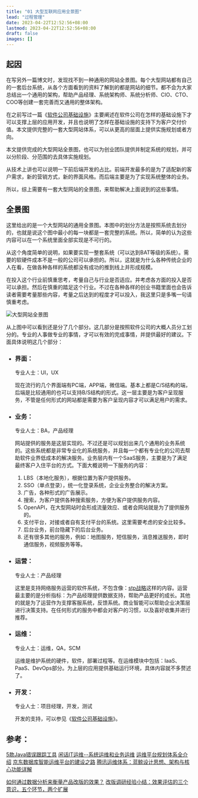 ```yaml
---
title: "01 大型互联网应用全景图"
lead: "过程管理"
date: 2023-04-22T12:52:56+08:00
lastmod: 2023-04-22T12:52:56+08:00
draft: false
images: []
---
```

## 起因

在写另外一篇博文时，发现找不到一种通用的网站全景图。每个大型网站都有自己的一套后台系统，从各个方面看到的资料了解到的都是网站的细节。都不会为大家总结出一个通用的架构，帮助产品经理、系统架构师、系统分析师、CIO、CTO、COO等创建一套完善而又通用的整体架构。

在之前写过一篇《[软件公司基础设施]()》主要阐述在软件公司在怎样的基础设施下才可以支撑上层的应用开发，并且也说明了怎样在基础设施的支持下为客户交付价值。本文提供完整的一套大型网站体系，可以从更高的层面上提供实施规划或者方向。

本文提供完成的大型网站全景图，也可以为创业团队提供并制定系统的规划，并可以分阶段、分范围的去具体实施规划。

从技术上讲也可以说明一下前后端开发的占比。前端开发最多的是为了适配新的客户需求，新的营销方式，新的界面风格。而后端主要是为了实现系统整体的业务。

所以，综上需要有一套大型网站的全景图，来帮助解决上面说到的这些事情。

## 全景图
这里给出的是一个大型网站的通用全景图。本图中的划分方法是按照系统去划分的，也就是说这个图中最小的每一块都是一套完整的系统。所以，简单的认为这些内容可以在一个系统里面全部实现是不可行的。

从这个角度简单的说明，如果要实现一整套系统（可以达到BAT等级的系统）。需要的软硬件成本不是一般的公司可以承担的。所以，这就是为什么各种传统企业的人在看，在做各种各样的系统都没有成功的推到线上并形成规模。

在投入这个行业前慎重思考，考量自己与行业是否适应。并考虑各方面的投入是否可以承担。然后在慎重的踏足这个行业。不过在各种各样的创业书籍里面也会告诉读者需要考量那些内容，考量之后达到的程度才可以投入，我这里只是多嘴一句请慎重考虑。

![大型网站全景图](images/process_management/01-01-01.webp)

从上图中可以看到还是分了几个部分。这几部分是按照软件公司的大概人员分工划分的。专业的人事做专业的事情，才可以有效的完成事情，并提供最好的建议。下面具体说明这几个部分：

* ### 界面：
    专业人士：UI，UX

    现在流行的几个界面端有PC端，APP端，微信端。基本上都是C/S结构的端，后端是比较通用的也可以支持B/S结构的形式。这一层主要是为客户呈现服务，不管是任何形式的网站都是需要为客户呈现内容才可以满足用户的需求。

* ### 业务：
    专业人士：BA，产品经理

    网站提供的服务是这层实现的。不过还是可以规划出来几个通用的业务系统的。这些系统都是非常专业化的系统服务，并且每一个都有专业化的公司去帮助软件业界低成本的解决服务。业务层内有一个SaaS服务，主要是为了满足最终客户入住平台的方式。下面大概说明一下服务的内容：
     1. LBS（本地化服务），根据位置为客户提供服务。
     2. SSO（单点登录），统一化登录系统，企业业务整合的解决方案。
     3. 广告，各种形式的广告展示。
     4. 搜索，为客户提供各种搜索服务，方便为客户提供服务内容。
     5. OpenAPI，在大型网站时会形成流量效应、或者会网站就是为了提供服务的。
     6. 支付平台，对接或者自有支付平台的系统。这里需要考虑的安全比较多。
     7. 后台业务，前台隐藏下的后台业务。
     8. 还有很多其他的服务，例如：地图服务，短信服务，消息推送服务，即时通信服务，视频服务等等。

* ### 运营：
    专业人士：产品经理

    这里是支持网络服务运营的软件系统，不包含像：[stp战略](https://baike.baidu.com/item/STP战略/5387830)这样的内容。运营最主要的是分析指标：为产品经理提供数据支持，帮助产品更好的成长。其他的就是为了运营作为支撑客服系统，反馈系统。商业智能可以帮助企业决策层进行决策支持。在任何形式的服务中都会对客户的习惯，以及喜好收集并进行推荐。

* ### 运维：
    专业人士：运维，QA，SCM

    运维是维护系统的硬件，软件，部署过程等。在运维模块中包括：IaaS、PaaS、DevOps部分。为上层的应用提供基础运行环境，具体内容就不多赘述了。

* ### 开发：
    专业人士：项目经理，开发，测试

    开发的支持，可以参见《[软件公司基础设施]()》。

## 参考：
[5款Java错误跟踪工具](http://www.voidcn.com/article/p-phamqnnp-gg.html)
[闲话IT运维--系统运维和业务运维](https://www.jianshu.com/p/20a36b10e91d)
[运维平台规划体系全介绍](https://www.infoq.cn/article/operation-platform-planning-introduction)
[京东数据库智能运维平台的建设之路](http://database.51cto.com/art/201808/582127.htm)
[腾讯运维体系：蓝鲸设计思想、架构与核心功能详解](https://www.jianshu.com/p/f47c004adac5)

[如何通过数据分析来衡量产品改版的效果？](http://www.woshipm.com/pmd/751445.html)
[改版调研经验小结：效果评估的三个意识，五个环节，两个扩展](http://www.woshipm.com/pd/725452.html)
